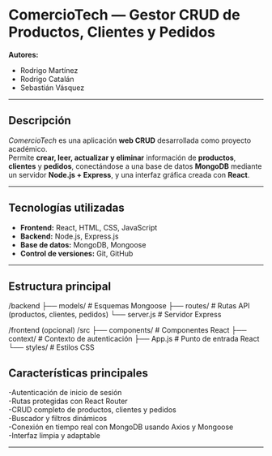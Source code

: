 #  ComercioTech — Gestor CRUD de Productos, Clientes y Pedidos

**Autores:**  
- Rodrigo Martínez  
- Rodrigo Catalán  
- Sebastián Vásquez

---

## Descripción

_ComercioTech_ es una aplicación **web CRUD** desarrollada como proyecto académico.  
Permite **crear, leer, actualizar y eliminar** información de **productos**, **clientes** y **pedidos**, conectándose a una base de datos **MongoDB** mediante un servidor **Node.js + Express**, y una interfaz gráfica creada con **React**.

---

## Tecnologías utilizadas

- **Frontend:** React, HTML, CSS, JavaScript
- **Backend:** Node.js, Express.js
- **Base de datos:** MongoDB, Mongoose
- **Control de versiones:** Git, GitHub

---

## Estructura principal
/backend
├── models/ # Esquemas Mongoose
├── routes/ # Rutas API (productos, clientes, pedidos)
└── server.js # Servidor Express

/frontend (opcional)
/src
├── components/ # Componentes React
├── context/ # Contexto de autenticación
├── App.js # Punto de entrada React
└── styles/ # Estilos CSS
## Características principales

  -Autenticación de inicio de sesión  
 -Rutas protegidas con React Router  
 -CRUD completo de productos, clientes y pedidos  
 -Buscador y filtros dinámicos  
 -Conexión en tiempo real con MongoDB usando Axios y Mongoose  
 -Interfaz limpia y adaptable

---


